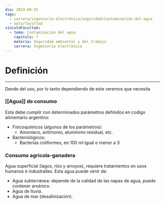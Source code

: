 ```yaml
---
dia: 2023-04-25
tags:
  - carrera/ingeniería-electrónica/seguridad/Contaminación-del-agua
  - nota/facultad
vinculoFacultad:
  - tema: Contaminación del agua
    capitulo: 7
    materia: Seguridad ambiental y del trabajo
    carrera: Ingeniería electrónica
---
```

# Definición
---
Dende del uso, por lo tanto dependiendo de este veremos que necesita


### [[Agua]] de consumo
Esta debe cumplir con determinados parámetros definidos en codigo alimentario argentino:
* Fisicoquímicos (algunos de los parámetros): 
	* Amoníaco, antimonio, aluminimo residual, etc.
* Bacteriológicos:
	* Bacterias coliformes, en $100~ml$ igual o menor a $3$.

### Consumo agricola-ganadera
Agua superficial (lagos, ríos y arroyos), requiere tratamientos en usos humanos e industrailes. Esta agua puede venir de:
* Agua subterránea: depende de la calidad de las napas de agua, puede contener arsénico.
* Agua de lluvia.
* Agua de mar (desalinización).
